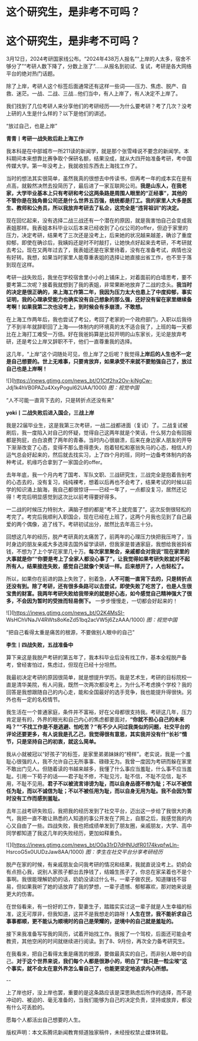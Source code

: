 # 这个研究生，是非考不可吗？

# 这个研究生，是非考不可吗？

3月12日，2024考研国家线公布。“2024年438万人报名”“上岸的人太多，宿舍不够分了”“考研人数下降了，分数上涨了”……从报名到初试、复试，考研是各大网络平台的绝对热门话题。

除了上岸，考研人这个标签后面通常还有这样一些词——压力、焦虑、脱产、自救、迷茫。一战、二战、三战...他们当中，有人上岸了，有人决定不上岸了。

我们找到了几位考研人来分享他们的考研经历——为什么要考研？考了几次？没考上研的人生是什么样的？以下是他们的讲述。

“放过自己，也是上岸”

**青青丨考研一战失败后赴上海工作**

我本科是在中部城市一所211读的新闻学，就是那个张雪峰说不要念的新闻学。本科期间本来想靠比赛争取个保研名额，结果没成，就从大四开始准备考研，考中国传媒大学。第一年没考上，我就收拾东西去上海找工作了。

当时的想法其实很简单，虽然我真的很想去中传读书，但再考一年的成本实在是有点高，就毅然决然去投简历了，最后进了一家互联网公司。**我是山东人，在我老家，大学毕业基本上只有考研和考公这两条路是周围人眼里的“正经事”，其他的不管你是在独角兽公司还是什么世界五百强，统统都是打工。我的家里人大多是医生、教师和公务员，所以我放弃考研去了私企，这完全是“违背祖训”的决定。**

现在回忆起来，没有选择二战三战还有一个潜在的原因，就是我害怕自己会变成我表姐那样。我表姐本科毕业以后本来已经收到了心仪公司的offer，但迫于家里的压力，决定考研，结果考了三次还是没考上，后来她的状况越来越差，确诊了重度抑郁，即使在确诊后，我姨妈还是时不时敲打，让她快点好起来去考研，不考研就去考公。现在又两年过去了，我表姐还是在家里待着，没有在准备考试，病情也没有好转。我想，如果当时家里人能尊重表姐的选择让她直接出省工作，也不至于落到现在这样。

考研一战失败后，我坐在学校宿舍里小小的上铺床上，对着面前的白墙思考，要不要考第二次呢？接着我就想到了我的表姐，非常果断地放弃了二战的念头。**我当时的决定是很正确的，来上海工作第二年，我因为压力太大也患上了中度抑郁，事实证明，我的心理承受能力也确实没有自己想象的那么强，还好没有留在家里继续备考啊！如果我第二次也没考上，到时候会有多崩溃，不敢想。**

在上海工作两年后，我也尝试了考公，考回了老家的一个政府部门，入职以后我待了不到半年就辞职回了上海——体制内的环境真的太不适合我了，上班的每一天都比在上海打工难受一万倍。好在我爸妈算是比较开明的山东家长，无论是放弃考研，还是考公上岸又辞职不干，他们一直尊重我的选择。

这几年，“上岸”这个词随处可见，但上岸了之后呢？我觉得**上岸后的人生也不一定是自己想要的。世上无难事，只要肯放弃，如果承受不来就不要勉强自己了，放过自己也是上岸啊！**

![](https://inews.gtimg.com/news_bt/O1Ctf2hx2Ov-kiNgCw-
Jdj1k4hVB0PAZu4XxyPoguI62UAA/1000) _图：视觉中国_

“人不可能一直背下去的，只是转折点还没有来”

**yoki丨二战失败后进入国企，三战上岸**

我是22届毕业生，这是我第三次考研，一战二战都进面（复试）了。二战复试被刷后，我一度陷入对自己的怀疑，觉得自己这两年就是个笑话，什么努力会有回报都是狗屁，白白浪费了两年的青春。当时内心很崩溃，后来在身边家人朋友的开导下渐渐改变了心态，变得不那么患得患失，抱着轻松和塞翁失马的心态，相信人的运气总会好起来的，然后就去找实习，上了四个月的班，同时一边备考体制内的各种考试，机缘巧合拿到了一家国企的offer。

去年年底，我一个月内考了国考、军队文职、三战研究生，三战完全是抱着告别考的心态去的，没有复习，纯纯裸考，想着以后再也不会考了，结果考试的时候以前学的知识涌上脑海，我自己都很惊讶——已经一年了，一点都没复习，居然还记得！考完后明显感觉到这次比以前考得要好得多。

一二战的时候压力特别大，满脑子想的都是“考不上就完蛋了”，这次反倒很轻松的考完了。考完后我顺利入职国企，现在已经在上班了，这两个月我也见到了自己最爱的两个偶像，追了线下。考研初试出分，居然比去年高三十分。

回想这几年的经历，脱产考研真的太痛苦了，前两年的心理压力快把我压垮了，当时身边的朋友亲戚大多选择去国外留学读研，但我家是普通家庭，我想给我爸妈省钱，不想为了上个学花家里几十万。**每次家里聚会，亲戚都会对我说“现在家里的大事就是你”“你要是考上了全家人都没心事了”，让我觉得如果考研失败就对不起所有人，结果接连失败，感觉自己就像个笑话一样。后来想开了，人也轻松了。**

所以，如果你在前进的路上失败了，别着急，**人不可能一直背下去的，只是转折点还没有到。除了考研，还有很多条路可以去尝试，即使失败了吃苦了，也是人生很宝贵的财富。我两年考研失败给我带来的就是好心态，如今感觉自己精神强大了很多，不会因为暂时的受挫而轻易倒下。**
一步步慢慢走，一切都会好起来的！

![](https://inews.gtimg.com/news_bt/O2K4MsSI-
WsHChVNaJV4RWts8oKeZd51bq2acVW5j6ZzAAA/1000) _图：视觉中国_

“把自己看得太重是痛苦的根源，不要做别人眼中的自己”

**李生丨四战失败，五战准备中**

算下来这是我脱产考研的第五年了，我本科毕业后没有找工作，基本全程脱产备考，曾经害怕过，焦虑过，但现在已经十分坦然。

我最初决定考研的原因很简单，就是想提升学历。我是艺术生，考研的目标院校一直是清华美院，有人问我，既然一次两次都没考上，为什么不考虑换个学校？我的回答是我想跟随自己的内心走，能和全国最好的选手竞争，我也能提升得很快。另外也有一定的名校情节。

我生活在一个普通家庭，条件并不富裕，好在父母都很支持我。考研这几年，压力肯定是有的，外界的眼光和自己内心的焦虑都要面对，**“你就不担心自己的未来吗？”“不找工作是不是逃避、怕吃苦？”有不少人问过我类似的问题，社交平台的评论还要更多，有人说我是孔乙己，我觉得很有意思，其实我并没有什“长衫”情节，只是坚持自己的初衷，就这么简单。**

我从小就被冠以“好孩子”的标签，是家里弟弟妹妹的“榜样”。老实说，我是一个羞耻心很强的人，我不允许自己无所事事、碌碌无为。我曾一度因为考研而躲在家里不敢出门见人。但随着读的书越来越多，我懂了什么事应当羞耻，什么事不应当羞耻。引用一下荀子的话——君子耻不修，不耻见污，耻不信，不耻不见信，耻不用，不耻不见用。**君子不以被流言诽谤为耻，而以自身品德不修为耻；不以不被信任为耻，而以不诚信为耻；不以不被任用为耻，而以自身无用为耻。我不会因为暂时没有工作而感到羞耻。**

去年三战考研失败后，我把我的经历发到了社交平台，迈出这一步给了我很大的勇气，我把一直不敢让熟悉的人知道的事公开发在了网上，自那之后，我感觉我的内心又自由了一些。四战失败，我也把成绩单发到了朋友圈，亲戚朋友，大学、高中同学都知道了我这几年的失败经历，更加如释重负。

![](https://inews.gtimg.com/news_bt/O0a31rD7dHNUdfR0174kvpfwLln-
HsrcoG5x0UUDzJaw8AA/1000) _图：李生在社交平台分享考研经历_

脱产在家的时候，有亲戚朋友会问我考研的情况和结果，我就直说没考上。奶奶会有点担心我，说别人家孩子都出去挣钱了，结婚生孩子了，你总在家呆着也不是个事啊。我很能理解奶奶的话，奶奶没读过什么书，一辈子做农民，知道赚钱不容易，但如果我听了她的话放弃了我的梦想，一辈子遗憾、郁郁寡欢，那对她来说是更大的伤害。

在世俗看来，有一份好的工作，娶妻生子，踏踏实实过这一辈子就是人生幸福的标准，这无可厚非，但我知道，这并不是我想走的路呀！**人生在世，我不能祈求自己事事都顺，更不能认为顺境时的自己是荣耀的，逆境中的自己就是羞耻的。**

接下来我准备写写我的简历，试着开始找工作。我报了一个驾校，后面还可能会考教资，其他空闲的时间就继续进行阅读。到了8、9月份，再次全力备考研究生。

在我看来，把自己看得太重是痛苦的根源，要做最真实的自己，而非别人眼中的自己。**对于这个世界来说，我们每个人都是很渺小的，明白了“我只是一粒尘埃”这个事实，就不会太在意外界怎么看自己了，也能更坚定地追求内心所想。**

\--

上了岸也好，没上岸也罢，重要的是这条路应该是深思熟虑后所作的选择，而不是冲动的、被迫的、毫无准备的，当我们能够为自己的决定负责，坚持或放弃，都没有什么可丢脸的。

愿每个人都活出自己想要的人生。

版权声明：本文系腾讯新闻教育频道独家稿件，未经授权禁止媒体转载。

